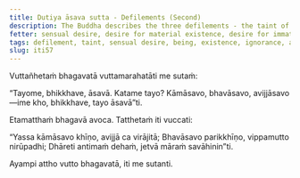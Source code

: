 ```yaml
---
title: Dutiya āsava sutta - Defilements (Second)
description: The Buddha describes the three defilements - the taint of sensual desire, the taint of being, and the taint of ignorance, and one who is free from them.
fetter: sensual desire, desire for material existence, desire for immaterial existence, ignorance
tags: defilement, taint, sensual desire, being, existence, ignorance, attachment, release, Māra, iti, iti50-99
slug: iti57
---
```


Vuttañhetaṁ bhagavatā vuttamarahatāti me sutaṁ:

“Tayome, bhikkhave, āsavā. Katame tayo? Kāmāsavo, bhavāsavo, avijjāsavo—ime kho, bhikkhave, tayo āsavā”ti.

Etamatthaṁ bhagavā avoca. Tatthetaṁ iti vuccati:

“Yassa kāmāsavo khīṇo,
avijjā ca virājitā;
Bhavāsavo parikkhīṇo,
vippamutto nirūpadhi;
Dhāreti antimaṁ dehaṁ,
jetvā māraṁ savāhinin”ti.

Ayampi attho vutto bhagavatā, iti me sutanti.
